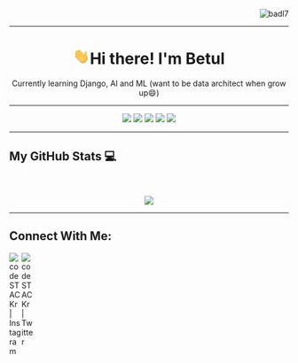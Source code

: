 <p align="right"> <img src="https://komarev.com/ghpvc/?username=badl7" alt="badl7" /> </p>

----

<h1 align="center"> 
<img src="https://raw.githubusercontent.com/ABSphreak/ABSphreak/master/gifs/Hi.gif" width="30px">Hi there! I'm Betul </h1>


<p align="center"> Currently learning Django, AI and ML (want to be data architect when grow up😄)
<br>

</p>


----

  <p align="center">
    <a href="https://www.linkedin.com/in/betul-gurbuz-dev/">
    <img src="https://img.shields.io/badge/linkedin-%230077B5.svg?&style=for-the-badge&logo=linkedin&     logoColor=white" height=30></a> 
    <a href="https://www.kaggle.com/badl071">
    <img src="https://img.shields.io/badge/Kaggle-%2312100E.svg?&style=for-the-badge&logo=kaggle&logoColor=white" height=30></a>  
    <a href="https://twitter.com/7Betl">
    <img src="https://img.shields.io/badge/twitter-%231DA1F2.svg?&style=for-the-badge&logo=twitter&logoColor=white" height=30></a>  
    <a href="https://medium.com/@betul.gurbuz.dev">
   <img src="https://img.shields.io/badge/medium-%2312100E.svg?&style=for-the-badge&logo=medium&logoColor=white" height=30></a> 
    <a href="https://open.spotify.com/user/badl7?si=f58b7ae558564598">
    <img src="https://img.shields.io/badge/Spotify-1ED760?&style=for-the-badge&logo=spotify&logoColor=white" height=30></a>  
  </p>


---

## My GitHub Stats 💻

<br>
<p align=center>
 <div align=center>
    <a href="https://github.com/anuraghazra/github-readme-stats">
      <img width=325 align="center" src="https://github-readme-stats.vercel.app/api/top-langs/?username=badl7&hide=c%23,powershell,Mathematica,Ruby,Objective-C,Objective-C%2b%2b,Cuda&title_color=61dafb&text_color=ffffff&icon_color=61dafb&bg_color=20232a&langs_count=8&layout=compact&border_color=61dafb&hide_border=true" />
    </a>
  </div>
 </p>





[twitter]: https://twitter.com/7Betl
[discord]: https://discord.com/channels/Ceres#6076

---

## Connect With Me:

[<img align="left" alt="codeSTACKr | Instagram" width="22px" src="https://cdn.jsdelivr.net/npm/simple-icons@v3/icons/discord.svg" />][discord]
[<img align="left" alt="codeSTACKr | Twitter" width="22px" src="https://cdn.jsdelivr.net/npm/simple-icons@v3/icons/twitter.svg" />][twitter]


